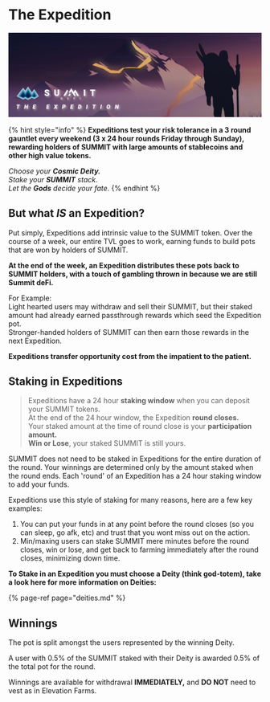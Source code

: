 # The Expedition

![](../.gitbook/assets/expeditions-overview-masthead%20%281%29.jpg)

{% hint style="info" %}
**Expeditions test your risk tolerance in a 3 round gauntlet every weekend \(3 x 24 hour rounds Friday through Sunday\), rewarding holders of SUMMIT with large amounts of stablecoins and other high value tokens.**

_Choose your **Cosmic Deity.**  
Stake your **SUMMIT** stack.  
Let the **Gods** decide your fate._
{% endhint %}

## But what _IS_ an Expedition?

Put simply, Expeditions add intrinsic value to the SUMMIT token. Over the course of a week, our entire TVL goes to work, earning funds to build pots that are won by holders of SUMMIT.   
  
**At the end of the week, an Expedition distributes these pots back to SUMMIT holders, with a touch of gambling thrown in because we are still Summit deFi.**

For Example:  
Light hearted users may withdraw and sell their SUMMIT, but their staked amount had already earned passthrough rewards which seed the Expedition pot.  
Stronger-handed holders of SUMMIT can then earn those rewards in the next Expedition.  
  
**Expeditions transfer opportunity cost from the impatient to the patient.**

## Staking in Expeditions

> Expeditions have a 24 hour **staking window** when you can deposit your SUMMIT tokens.  
> At the end of the 24 hour window, the Expedition **round closes.**  
> Your staked amount at the time of round close is your **participation amount.  
> Win or Lose**, your staked SUMMIT is still yours.

SUMMIT does not need to be staked in Expeditions for the entire duration of the round. Your winnings are determined only by the amount staked when the round ends. Each 'round' of an Expedition has a 24 hour staking window to add your funds.

Expeditions use this style of staking for many reasons, here are a few key examples:

1. You can put your funds in at any point before the round closes \(so you can sleep, go afk, etc\) and trust that you wont miss out on the action.
2. Min/maxing users can stake SUMMIT mere minutes before the round closes, win or lose, and get back to farming immediately after the round closes, minimizing down time.

**To Stake in an Expedition you must choose a Deity \(think god-totem\), take a look here for more information on Deities:**

{% page-ref page="deities.md" %}

## Winnings

The pot is split amongst the users represented by the winning Deity.

A user with 0.5% of the SUMMIT staked with their Deity is awarded 0.5% of the total pot for the round.

Winnings are available for withdrawal **IMMEDIATELY,** and **DO NOT** need to vest as in Elevation Farms.

